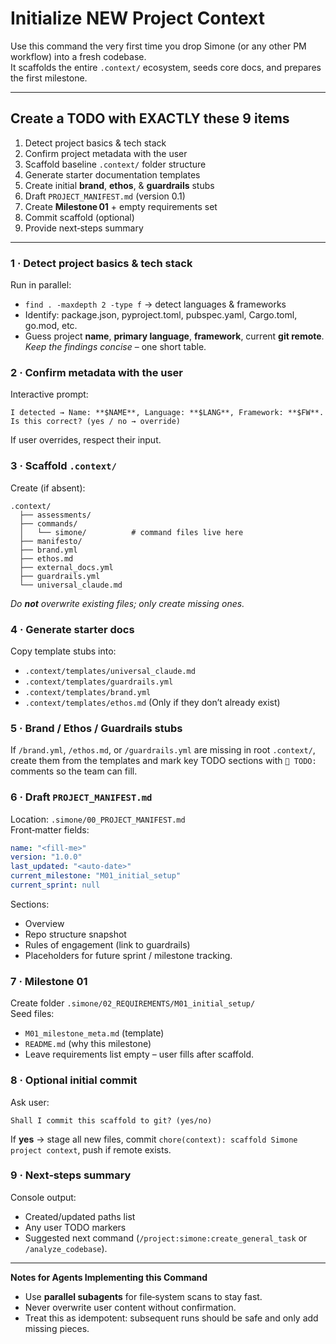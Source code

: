 # Initialize **NEW** Project Context  
Use this command the very first time you drop Simone (or any other PM workflow) into a fresh codebase.  
It scaffolds the entire `.context/` ecosystem, seeds core docs, and prepares the first milestone.

---

## Create a TODO with **EXACTLY** these 9 items
1. Detect project basics & tech stack  
2. Confirm project metadata with the user  
3. Scaffold baseline `.context/` folder structure  
4. Generate starter documentation templates  
5. Create initial **brand**, **ethos**, & **guardrails** stubs  
6. Draft `PROJECT_MANIFEST.md` (version 0.1)  
7. Create **Milestone 01** + empty requirements set  
8. Commit scaffold (optional)  
9. Provide next‑steps summary  

---

### 1 · Detect project basics & tech stack
Run in parallel:  
- `find . -maxdepth 2 -type f` → detect languages & frameworks  
- Identify: package.json, pyproject.toml, pubspec.yaml, Cargo.toml, go.mod, etc.  
- Guess project **name**, **primary language**, **framework**, current **git remote**.  
*Keep the findings concise* – one short table.

### 2 · Confirm metadata with the user
Interactive prompt:  
```
I detected → Name: **$NAME**, Language: **$LANG**, Framework: **$FW**.  
Is this correct? (yes / no → override)
```
If user overrides, respect their input.

### 3 · Scaffold `.context/`

Create (if absent):
```
.context/
  ├── assessments/
  ├── commands/
  │   └── simone/          # command files live here
  ├── manifesto/
  ├── brand.yml
  ├── ethos.md
  ├── external_docs.yml
  ├── guardrails.yml
  └── universal_claude.md
```
_Do **not** overwrite existing files; only create missing ones._

### 4 · Generate starter docs
Copy template stubs into:
- `.context/templates/universal_claude.md`
- `.context/templates/guardrails.yml`
- `.context/templates/brand.yml`
- `.context/templates/ethos.md`
(Only if they don’t already exist)

### 5 · Brand / Ethos / Guardrails stubs
If `/brand.yml`, `/ethos.md`, or `/guardrails.yml` are missing in root `.context/`,  
create them from the templates and mark key TODO sections with `📝 TODO:` comments so the team can fill.

### 6 · Draft `PROJECT_MANIFEST.md`
Location: `.simone/00_PROJECT_MANIFEST.md`  
Front‑matter fields:
```yaml
name: "<fill‑me>"
version: "1.0.0"
last_updated: "<auto‑date>"
current_milestone: "M01_initial_setup"
current_sprint: null
```
Sections:
- Overview  
- Repo structure snapshot  
- Rules of engagement (link to guardrails)  
- Placeholders for future sprint / milestone tracking.

### 7 · Milestone 01
Create folder `.simone/02_REQUIREMENTS/M01_initial_setup/`  
Seed files:
- `M01_milestone_meta.md` (template)  
- `README.md` (why this milestone)  
- Leave requirements list empty – user fills after scaffold.

### 8 · Optional initial commit
Ask user:
```
Shall I commit this scaffold to git? (yes/no)
```
If **yes** → stage all new files, commit `chore(context): scaffold Simone project context`, push if remote exists.

### 9 · Next‑steps summary
Console output:
- Created/updated paths list  
- Any user TODO markers  
- Suggested next command (`/project:simone:create_general_task` or `/analyze_codebase`).

---

**Notes for Agents Implementing this Command**
- Use **parallel subagents** for file‑system scans to stay fast.  
- Never overwrite user content without confirmation.  
- Treat this as idempotent: subsequent runs should be safe and only add missing pieces.  